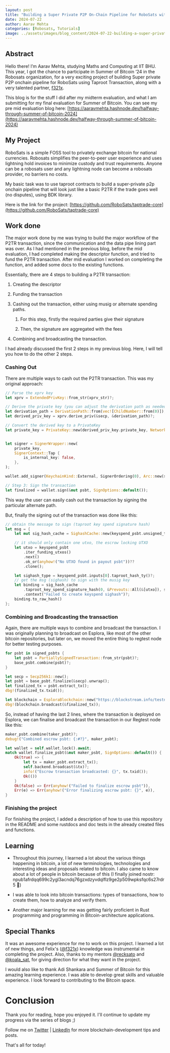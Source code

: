 ```yaml
---
layout: post
title: "Building a Super Private P2P On-Chain Pipeline for RoboSats with Taproot: A Final Evaluation"
date: 2024-07-22
author: Aarav Mehta
categories: [Robosats, Tutorials]
image: ../assets/images/blog_content/2024-07-22-building-a-super-private-p2p-on-chain-pipeline-for-robosats-with-taproot-a-final-evaluation_ba791759.png
---
```

## **Abstract**

Hello there! I’m Aarav Mehta, studying Maths and Computing at IIT BHU. This year, I got the chance to participate in Summer of Bitcoin ‘24 in the Robosats organization, for a very exciting project of building Super private P2P onchain pipeline for RoboSats using Taproot Transaction, along with a very talented partner, [f321x](https://github.com/f321x).

This blog is for the stuff I did after my midterm evaluation, and what I am submitting for my final evaluation for Summer of Bitcoin. You can see my pre mid evaluation blog here: [https://aaravmehta.hashnode.dev/halfway-through-summer-of-bitcoin-2024](https://aaravmehta.hashnode.dev/halfway-through-summer-of-bitcoin-2024)

## **My Project**

RoboSats is a simple FOSS tool to privately exchange bitcoin for national currencies. Robosats simplifies the peer-to-peer user experience and uses lightning hold invoices to minimize custody and trust requirements. Anyone can be a robosats user and any lightning node can become a robosats provider, no barriers no costs.

My basic task was to use taproot contracts to build a super-private p2p onchain pipeline that will look just like a basic P2TR if the trade goes well (no disputes), using BDK library.

Here is the link for the project: [https://github.com/RoboSats/taptrade-core](https://github.com/RoboSats/taptrade-core)

## **Work done**

The major work done by me was trying to build the major workflow of the P2TR transaction, since the communication and the data pipe lining part was over. As I had mentioned in the previous blog, before the mid evaluation, I had completed making the descriptor function, and tried to fund the P2TR transaction. After mid evaluation I worked on completing the function, and added some docs to the existing functions.

Essentially, there are 4 steps to building a P2TR transaction:

1. Creating the descriptor
    
2. Funding the transaction
    
3. Cashing out the transaction, either using musig or alternate spending paths.
    
    1. For this step, firstly the required parties give their signature
        
    2. Then, the signature are aggregated with the fees
        
4. Combining and broadcasting the transaction.
    

I had already discussed the first 2 steps in my previous blog. Here, I will tell you how to do the other 2 steps.

### Cashing Out

There are multiple ways to cash out the P2TR transaction. This was my original approach:

```rust
// Parse the xprv key
let xprv = ExtendedPrivKey::from_str(xprv_str)?;

// Derive the private key (you can adjust the derivation path as needed)
let derivation_path = DerivationPath::from(vec![ChildNumber::from(0)]);
let derived_priv_key = xprv.derive_priv(&secp, &derivation_path)?;

// Convert the derived key to a PrivateKey
let private_key = PrivateKey::new(derived_priv_key.private_key, Network::Bitcoin);


let signer = SignerWrapper::new(
	private_key,
	SignerContext::Tap {
		is_internal_key: false,
	},
);

wallet.add_signer(KeychainKind::External, SignerOrdering(0), Arc::new(signer));

// Step 3: Sign the transaction
let finalized = wallet.sign(&mut psbt, SignOptions::default());
```

This way the user can easily cash out the transaction by signing the particular alternate path.

But, finally the signing out of the transaction was done like this:  

```rust
// obtain the message to sign (taproot key spend signature hash)
let msg = {
	let mut sig_hash_cache = SighashCache::new(keyspend_psbt.unsigned_tx.clone());

	// it should only contain one utxo, the escrow locking UTXO
	let utxo = keyspend_psbt
		.iter_funding_utxos()
		.next()
		.ok_or(anyhow!("No UTXO found in payout psbt"))??
		.clone();

	let sighash_type = keyspend_psbt.inputs[0].taproot_hash_ty()?;
   	// get the msg (sighash) to sign with the musig key
	let binding = sig_hash_cache
		.taproot_key_spend_signature_hash(0, &Prevouts::All(&[utxo]), sighash_type)
		.context("Failed to create keyspend sighash")?;
	binding.to_raw_hash()
};
```

### Combining and Broadcasting the transaction

Again, there are multiple ways to combine and broadcast the transaction. I was originally planning to broadcast on Esplora, like most of the other bitcoin repositories, but later on, we moved the entire thing to regtest node for better testing purposes.

```rust
for psbt in signed_psbts {
	let psbt = PartiallySignedTransaction::from_str(psbt)?;
    base_psbt.combine(psbt)?;
}

let secp = Secp256k1::new();
let psbt = base_psbt.finalize(&secp).unwrap();
let finalized_tx = psbt.extract_tx();
dbg!(finalized_tx.txid());

let blockchain = EsploraBlockchain::new("https://blockstream.info/testnet/api", 20);
dbg!(blockchain.broadcast(&finalized_tx));
```

So, instead of having the last 2 lines, where the transaction is deployed on Esplora, we can finalise and broadcast the transaction in our Regtest node like this:

```rust
maker_psbt.combine(taker_psbt)?;
debug!("Combined escrow psbt: {:#?}", maker_psbt);

let wallet = self.wallet.lock().await;
match wallet.finalize_psbt(&mut maker_psbt, SignOptions::default()) {
	Ok(true) => {
		let tx = maker_psbt.extract_tx();
		self.backend.broadcast(&tx)?;
		info!("Escrow transaction broadcasted: {}", tx.txid());
		Ok(())
	}
	Ok(false) => Err(anyhow!("Failed to finalize escrow psbt")),
	Err(e) => Err(anyhow!("Error finalizing escrow psbt: {}", e)),
}
```

### Finishing the project

For finishing the project, I added a description of how to use this repository in the README and some rustdocs and doc tests in the already created files and functions.

## Learning

* Throughout this journey, I learned a lot about the various things happening in bitcoin, a lot of new terminologies, technologies and interesting ideas and proposals related to bitcoin. I also came to know about a lot of people in bitcoin because of this (I finally joined nostr: npub1afrdqq699c2ygl3acndq76gzxdzyvdqlflz9ge2p509wpksfqc6s27rdr5 🙂)
    
* I was able to look into bitcoin transactions: types of transactions, how to create them, how to analyze and verify them.
    
* Another major learning for me was getting fairly proficient in Rust programming and programming in Bitcoin-architecture applications.
    

## Special Thanks

It was an awesome experience for me to work on this project. I learned a lot of new things, and Felix's ([@f321x](https://x.com/f321x_)) knowledge was instrumental in completing the project. Also, thanks to my mentors [@recksato](https://x.com/recksato) and [@koala\_sat](https://x.com/koala_sat), for giving direction for what they want in the project.

I would also like to thank Adi Shankara and Summer of Bitcoin for this amazing learning experience. I was able to develop great skills and valuable experience. I look forward to contributing to the Bitcoin space.

# **Conclusion**

Thank you for reading, hope you enjoyed it. I'll continue to update my progress via the series of blogs ;)

Follow me on [Twitter](https://x.com/aaravchessfan) | [Linkedln](https://www.linkedin.com/in/aarav-mehta-445959250/) for more blockchain-development tips and posts.

That's all for today!